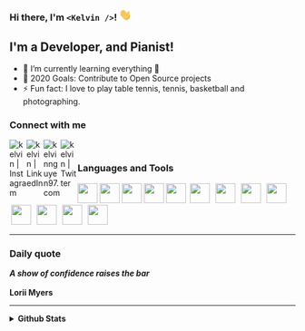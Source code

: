 ### Hi there, I'm `<Kelvin />`! <img src="https://raw.githubusercontent.com/ABSphreak/ABSphreak/master/gifs/Hi.gif" width="22px">

## I'm a Developer, and Pianist!

- 🌱 I’m currently learning everything 🤣
- 🥅 2020 Goals: Contribute to Open Source projects
- ⚡ Fun fact: I love to play table tennis, tennis, basketball and photographing.
 
### **Connect with me**

[<img align="left" alt="kelvin | Instagram" width="30px" src="https://img.icons8.com/fluent/48/000000/domain.png"/>](http://kelvinnguyen97.com/)
[<img align="left"  alt="kelvin | LinkedIn" width="30px" src="https://img.icons8.com/fluent/48/000000/linkedin.png"/>](https://www.linkedin.com/in/kelvin-nguyen-317359148/)
[<img align="left" alt="kelvinnguyen97.com" width="30px"  src="https://img.icons8.com/fluent/48/000000/instagram-new.png" />](https://www.instagram.com/kelvin.7.12/?hl=vi)
[<img align="left"  alt="kelvin | Twitter" width="30px" src="https://img.icons8.com/fluent/48/000000/twitter.png" />](https://twitter.com/DucHung712)

<br />

###

### **Languages and Tools**

<img width="35px" height="35px" src="https://img.icons8.com/color/48/000000/css3.png"/> <img width="35px" height="35px" src="https://img.icons8.com/color/48/000000/sass.png"/>
<img width="35px" height="35px" src="https://img.icons8.com/color/48/000000/html-5.png"/>
<img width="35px" height="35px" src="https://img.icons8.com/color/48/000000/javascript.png"/>
<img width="35px" height="35px" src="https://img.icons8.com/color/48/000000/typescript.png"/>
<img width="35px" hspace="3" height="35px" src="https://img.icons8.com/officel/40/000000/react.png"/>
<img width="35px" hspace="3" height="35px" src="https://img.icons8.com/color/48/000000/graphql.png"/>
<img width="35px" height="35px" hspace="3" src="https://img.icons8.com/color/48/000000/nodejs.png"/>
<img width="35px" height="35px" hspace="3" src="https://img.icons8.com/color/48/000000/npm.png"/>
<img width="35px" height="35px" hspace="3" src="https://img.icons8.com/color/48/000000/postgreesql.png"/>
<img width="35px" height="35px" hspace="3" src="https://img.icons8.com/color/48/000000/mongodb.png"/>
<img width="35px" height="35px" hspace="3" src="https://img.icons8.com/color/48/000000/docker.png"/>
<img width="35px" height="35px" hspace="3" src="https://img.icons8.com/color/48/000000/git.png"/>

---

### **Daily quote**

_**A show of confidence raises the bar**_
<br/>
<br />
**Lorii Myers**

---

<details>
  <summary><strong >Github Stats</strong></summary>

  <img align="left" alt="kelvin's Github Stats" src="https://github-readme-stats.codestackr.vercel.app/api?username=kelvin0712&show_icons=true&hide_border=true&count_private=true" />

</details>
